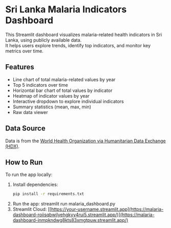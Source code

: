 # Sri Lanka Malaria Indicators Dashboard

This Streamlit dashboard visualizes malaria-related health indicators in Sri Lanka, using publicly available data.  
It helps users explore trends, identify top indicators, and monitor key metrics over time.

## Features

- Line chart of total malaria-related values by year  
- Top 5 indicators over time  
- Horizontal bar chart of total values by indicator  
- Heatmap of indicator values by year  
- Interactive dropdown to explore individual indicators  
- Summary statistics (mean, max, min)  
- Raw data viewer  

## Data Source

Data is from the [World Health Organization via Humanitarian Data Exchange (HDX)](https://data.humdata.org/dataset/who-data-for-lka/resource/2d7645c4-7dd8-47a4-adfb-e709935ca7a0).

## How to Run

To run the app locally:

1. Install dependencies:
   ```bash
   pip install -r requirements.txt
   
2. Run the app: streamlit run malaria_dashboard.py
3. Streamlit Cloud: [[https://your-username.streamlit.app](https://malaria-dashboard-roiisqbwilyehgkyy4rui5.streamlit.app/)](https://malaria-dashboard-inmpkndwg8kts83xmgtpuw.streamlit.app/)
   
